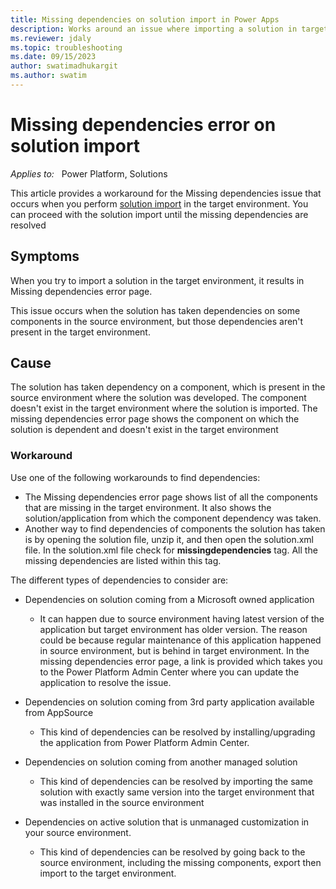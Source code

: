 ```yaml
---
title: Missing dependencies on solution import in Power Apps
description: Works around an issue where importing a solution in target environment result in missing dependencies error page in Power Apps.
ms.reviewer: jdaly
ms.topic: troubleshooting
ms.date: 09/15/2023
author: swatimadhukargit
ms.author: swatim
---
```

# Missing dependencies error on solution import

_Applies to:_ &nbsp; Power Platform, Solutions

This article provides a workaround for the Missing dependencies issue that occurs when you perform [solution import](/powerapps/maker/data-platform/import-update-export-solutions) in the target environment. You can proceed with the solution import until the missing dependencies are resolved

## Symptoms

When you try to import a solution in the target environment, it results in Missing dependencies error page.

This issue occurs when the solution has taken dependencies on some components in the source environment, but those dependencies aren't present in the target environment.

## Cause

The solution has taken dependency on a component, which is present in the source environment where the solution was developed. The component doesn't exist in the target environment where the solution is imported. The missing dependencies error page shows the component on which the solution is dependent and doesn't exist in the target environment

### Workaround

Use one of the following workarounds to find dependencies:

- The Missing dependencies error page shows list of all the components that are missing in the target environment. It also shows the solution/application from which the component dependency was taken.
- Another way to find dependencies of components the solution has taken is by opening the solution file, unzip it, and then open the solution.xml file. In the solution.xml file check for **missingdependencies** tag. All the missing dependencies are listed within this tag.

The different types of dependencies to consider are:

- Dependencies on solution coming from a Microsoft owned application

    - It can happen due to source environment having latest version of the application but target environment has older version. The reason could be because regular maintenance of this application happened in source environment, but is behind in target environment. In the missing dependencies error page, a link is provided which takes you to the Power Platform Admin Center where you can update the application to resolve the issue.

- Dependencies on solution coming from 3rd party application available from AppSource
    - This kind of dependencies can be resolved by installing/upgrading the application from Power Platform Admin Center.

- Dependencies on solution coming from another managed solution
    - This kind of dependencies can be resolved by importing the same solution with exactly same version into the target environment that was installed in the source environment

- Dependencies on active solution that is unmanaged customization in your source environment.
    - This kind of dependencies can be resolved by going back to the source environment, including the missing components, export then import to the target environment.
